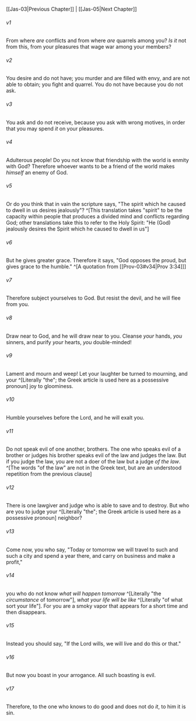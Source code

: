 ﻿---
aliases:
  - James 4
---

[[Jas-03|Previous Chapter]] | [[Jas-05|Next Chapter]]

###### v1
From where _are_ conflicts and from where _are_ quarrels among you? _Is it_ not from this, from your pleasures that wage war among your members?

###### v2
You desire and do not have; you murder and are filled with envy, and are not able to obtain; you fight and quarrel. You do not have because you do not ask.

###### v3
You ask and do not receive, because you ask with wrong motives, in order that you may spend _it_ on your pleasures.

###### v4
Adulterous people! Do you not know that friendship with the world is enmity with God? Therefore whoever wants to be a friend of the world makes _himself_ an enemy of God.

###### v5
Or do you think that in vain the scripture says, "The spirit which he caused to dwell in us desires jealously"? ^[This translation takes "spirit" to be the capacity within people that produces a divided mind and conflicts regarding God; other translations take this to refer to the Holy Spirit: "He (God) jealously desires the Spirit which he caused to dwell in us"]

###### v6
But he gives greater grace. Therefore it says,
"God opposes the proud,
but gives grace to the humble." ^[A quotation from [[Prov-03#v34|Prov 3:34]]]

###### v7
Therefore subject yourselves to God. But resist the devil, and he will flee from you.

###### v8
Draw near to God, and he will draw near to you. Cleanse _your_ hands, _you_ sinners, and purify _your_ hearts, _you_ double-minded!

###### v9
Lament and mourn and weep! Let your laughter be turned to mourning, and your ^[Literally "the"; the Greek article is used here as a possessive pronoun] joy to gloominess.

###### v10
Humble yourselves before the Lord, and he will exalt you.

###### v11
Do not speak evil of one another, brothers. The one who speaks evil of a brother or judges his brother speaks evil of the law and judges the law. But if you judge the law, you are not a doer of the law but a judge _of the law_. ^[The words "of the law" are not in the Greek text, but are an understood repetition from the previous clause]

###### v12
There is one lawgiver and judge who is able to save and to destroy. But who are you to judge your ^[Literally "the"; the Greek article is used here as a possessive pronoun] neighbor?

###### v13
Come now, you who say, "Today or tomorrow we will travel to such and such a city and spend a year there, and carry on business and make a profit,"

###### v14
you who do not know _what will happen tomorrow_ ^[Literally "the _circumstance_ of tomorrow"], _what your life will be like_ ^[Literally "of what sort your life"]. For you are a smoky vapor that appears for a short time and then disappears.

###### v15
Instead you should say, "If the Lord wills, we will live and do this or that."

###### v16
But now you boast in your arrogance. All such boasting is evil.

###### v17
Therefore, to the one who knows to do good and does not do _it_, to him it is sin.